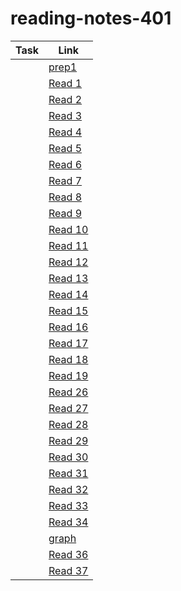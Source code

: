 # reading-notes-401

| Task  |  Link |
|---|---|
|  |[prep1](https://github.com/ahmadkheder-401-advanced-javascript/reading-notes/blob/master/prep1.md)|
| | [Read 1](-----------------------)  |
|| [Read 2](https://ahmadkheder-401-advanced-javascript.github.io/reading-notes/read2) |
|| [Read 3](https://github.com/ahmadkheder-401-advanced-javascript/reading-notes/blob/master/read3.md)|
| |[Read 4](https://github.com/ahmadkheder-401-advanced-javascript/reading-notes/blob/master/read4.md)|
| |[Read 5](https://github.com/ahmadkheder-401-advanced-javascript/reading-notes/blob/master/read5.md)|
| |[Read 6](https://github.com/ahmadkheder-401-advanced-javascript/reading-notes/blob/master/read6.md)|
|  |[Read 7](https://github.com/ahmadkheder-401-advanced-javascript/reading-notes/blob/master/read7.md)|
|  |[Read 8](https://github.com/ahmadkheder-401-advanced-javascript/reading-notes/blob/master/read8.md)|
|  |[Read 9](https://github.com/ahmadkheder-401-advanced-javascript/reading-notes/blob/master/read9.md)|
|  |[Read 10](https://github.com/ahmadkheder-401-advanced-javascript/reading-notes/blob/master/read10.md)|
|  |[Read 11](https://github.com/ahmadkheder-401-advanced-javascript/reading-notes/blob/master/read11.md)|
|  |[Read 12](https://github.com/ahmadkheder-401-advanced-javascript/reading-notes/blob/master/read12.md)|
|  |[Read 13](https://github.com/ahmadkheder-401-advanced-javascript/reading-notes/blob/master/read13.md)|
|  |[Read 14](https://github.com/ahmadkheder-401-advanced-javascript/reading-notes/blob/master/read14.md)|
|  |[Read 15](https://github.com/ahmadkheder-401-advanced-javascript/reading-notes/blob/master/read15.md)|
|  |[Read 16](https://github.com/ahmadkheder-401-advanced-javascript/reading-notes/blob/master/read16.md)|
|  |[Read 17](https://github.com/ahmadkheder-401-advanced-javascript/reading-notes/blob/master/read17.md)|
|  |[Read 18](https://github.com/ahmadkheder-401-advanced-javascript/reading-notes/blob/master/read18.md)|
|  |[Read 19](https://github.com/ahmadkheder-401-advanced-javascript/reading-notes/blob/master/read19.md)|
|  |[Read 26](https://github.com/ahmadkheder-401-advanced-javascript/reading-notes/blob/master/read26.md)|
|  |[Read 27](https://github.com/ahmadkheder-401-advanced-javascript/reading-notes/blob/master/read27.md)|
|  |[Read 28](https://github.com/ahmadkheder-401-advanced-javascript/reading-notes/blob/master/read28.md)|
|  |[Read 29](https://github.com/ahmadkheder-401-advanced-javascript/reading-notes/blob/master/read29.md)|
|  |[Read 30](https://github.com/ahmadkheder-401-advanced-javascript/reading-notes/blob/master/read30.md)|
|  |[Read 31](https://github.com/ahmadkheder-401-advanced-javascript/reading-notes/blob/master/read31.md)|
|  |[Read 32](https://github.com/ahmadkheder-401-advanced-javascript/reading-notes/blob/master/read32.md)|
|  |[Read 33](https://github.com/ahmadkheder-401-advanced-javascript/reading-notes/blob/master/read33.md)|
|  |[Read 34](https://github.com/ahmadkheder-401-advanced-javascript/reading-notes/blob/master/read34.md)|
|  |[graph](https://github.com/ahmadkheder-401-advanced-javascript/reading-notes/blob/master/graph.md)|
|  |[Read 36](https://github.com/ahmadkheder-401-advanced-javascript/reading-notes/blob/master/read36.md)|
|  |[Read 37](https://github.com/ahmadkheder-401-advanced-javascript/reading-notes/blob/master/read37.md)|

